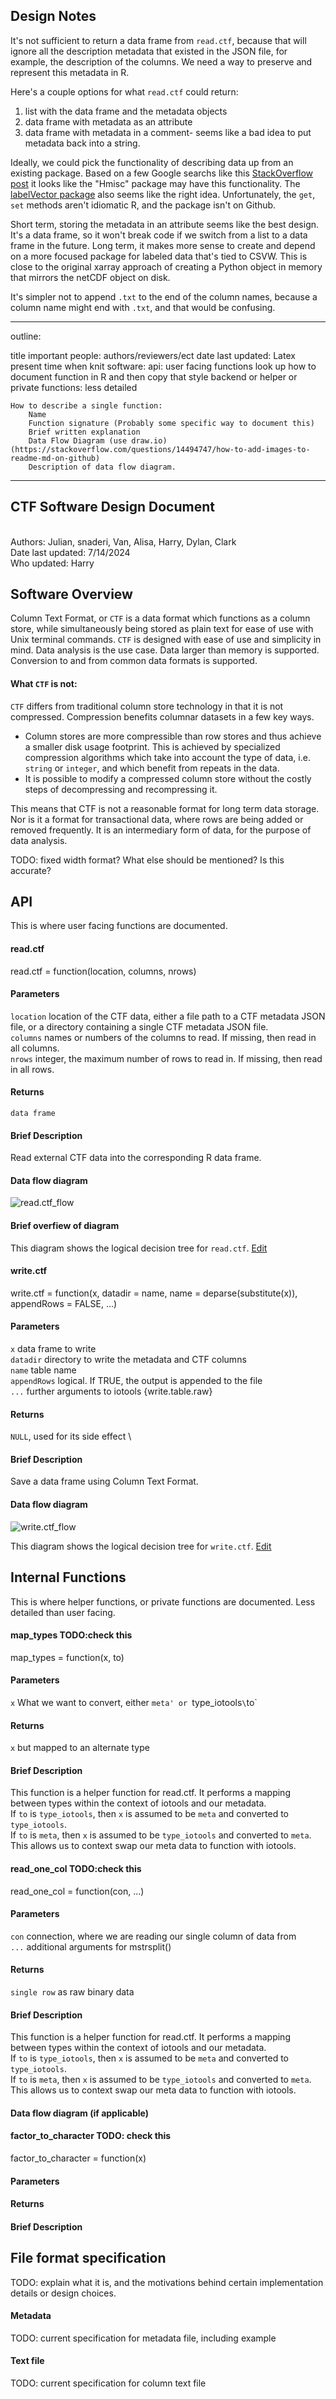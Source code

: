 ## Design Notes

It's not sufficient to return a data frame from `read.ctf`, because that will ignore all the description metadata that existed in the JSON file, for example, the description of the columns.
We need a way to preserve and represent this metadata in R.

Here's a couple options for what `read.ctf` could return:

1. list with the data frame and the metadata objects
2. data frame with metadata as an attribute
3. data frame with metadata in a comment- seems like a bad idea to put metadata back into a string.

Ideally, we could pick the functionality of describing data up from an existing package.
Based on a few Google searchs like this [StackOverflow post](https://stackoverflow.com/questions/11348320/is-there-a-standard-way-to-document-data-frames?noredirect=1&lq=1) it looks like the "Hmisc" package may have this functionality.
The [labelVector package](https://cran.r-project.org/package=labelVector) also seems like the right idea.
Unfortunately, the `get`, `set` methods aren't idiomatic R, and the package isn't on Github.

Short term, storing the metadata in an attribute seems like the best design.
It's a data frame, so it won't break code if we switch from a list to a data frame in the future.
Long term, it makes more sense to create and depend on a more focused package for labeled data that's tied to CSVW.
This is close to the original xarray approach of creating a Python object in memory that mirrors the netCDF object on disk.

It's simpler not to append `.txt` to the end of the column names, because a column name might end with `.txt`, and that would be confusing.

---
outline:

title
important people: authors/reviewers/ect
date last updated: Latex present time when knit
software:
	api: user facing functions
		look up how to document function in R and then copy that style
	backend or helper or private functions: less detailed
	
	How to describe a single function:
		Name
		Function signature (Probably some specific way to document this)
		Brief written explanation
		Data Flow Diagram (use draw.io) (https://stackoverflow.com/questions/14494747/how-to-add-images-to-readme-md-on-github)
		Description of data flow diagram.

---

## CTF Software Design Document
\
Authors: Julian, snaderi, Van, Alisa, Harry, Dylan, Clark \
Date last updated: 7/14/2024 \
Who updated: Harry

## Software Overview

Column Text Format, or `CTF` is a data format which functions as a column store, while simultaneously being stored as plain text for ease of use with Unix terminal commands. `CTF` is designed with ease of use and simplicity in mind. Data analysis is the use case. Data larger than memory is supported. Conversion to and from common data formats is supported.

#### What `CTF` is not: 

`CTF` differs from traditional column store technology in that it is not compressed. Compression benefits columnar datasets in a few key ways. 
- Column stores are more compressible than row stores and thus achieve a smaller disk usage footprint. This is achieved by specialized compression algorithms which take into account the type of data, i.e. `string` or `integer`, and which benefit from repeats in the data. 
- It is possible to modify a compressed column store without the costly steps of decompressing and recompressing it.

This means that CTF is not a reasonable format for long term data storage. Nor is it a format for transactional data, where rows are being added or removed frequently. It is an intermediary form of data, for the purpose of data analysis.

TODO: fixed width format? What else should be mentioned? Is this accurate?

## API

This is where user facing functions are documented. 

#### read.ctf
read.ctf = function(location, columns, nrows)

#### Parameters

`location` location of the CTF data, either a file path to a CTF metadata JSON file, or a directory containing a single CTF metadata JSON file. \
`columns` names or numbers of the columns to read. If missing, then read in all columns. \
`nrows` integer, the maximum number of rows to read in. If missing, then read in all rows. 

#### Returns
`data frame`

#### Brief Description

Read external CTF data into the corresponding R data frame.

#### Data flow diagram

![read.ctf_flow](read.ctf_flow.png)

#### Brief overfiew of diagram

This diagram shows the logical decision tree for `read.ctf`.
[Edit](https://app.diagrams.net/?tags=%7B%7D&lightbox=1&highlight=0000ff&edit=_blank&layers=1&nav=1&title=read.ctf.drawio#R%3Cmxfile%3E%3Cdiagram%20name%3D%22Page-1%22%20id%3D%22zPxkarRjumX2kYX-f9Hx%22%3E7VlNU9swEP01mZ7IWP5IzJUQaGfaTju0BY7CVmyBrQ2yTJz%2B%2BkqxHEe2CaYTEhg4RVqtpPW%2B3aeVMnAmaXHO8Tz%2BBiFJBrYVFgPndGDbyHVc%2BaMky1Iy9u1SEHEaaqVacEH%2FEi20tDSnIckMRQGQCDo3hQEwRgJhyDDnsDDVZpCYu85xRFqCiwAnbeklDUVcSn3PquWfCY3iamdk6ZEbHNxFHHKm92PASDmS4moZrZrFOITFhsiZDpwJBxBlKy0mJFFurTxWzjt7ZHRtMidM9JmQ3ftTfJ3%2B9O7O7T%2Fz7%2FdHX35fHWncMrGsXEFC6RndBS5iiIDhZFpLT1afS9SqluzVOl8B5lKIpPCWCLHUMONcgBTFIk30qDSYL6%2FU%2FKFXda%2F1cqvOaWH0lrpX2qoMfNQFWpRBzgOy5bt1eArMIyK26DlroGTsE0iJtEfO4yTBgj6YdmAdhNFar0ZDNjQgzwBHG%2FmAk1zvNLBHiTT3JKQPshmp5gSvFuIEh8NAzCoNueGGUse8BAL5CcB6TwggyVOW9dZnq7TU8hve1GzOb4ShGWSLmApyMccrTBeSg8yA0n4iXJBie2i0oawmeOWMpUlMi5oNUJXI8QYTjKwXwn7Uwp7BO81Vp2euelsBPrKGyLWPO1Hunc569R9A5UfUKjCbZdK0JuZrI%2F4%2FDPxWGCzlOXnQODCioA6K1xMH46fiYOSOkRkH3muPA6cVBzV%2FWzRTpZHifiukXNZHoAnIINQY0ps82wuZVkxZudfpYFPUwaZr4c7p9Pgjj0ye3EUe%2BZ4%2F2mkeFZ0TXi6rvCezCqtKnggcYqGaw9tMjR0yteyhWanYxx3JZXn7TC6EPooVI2l6JBeyumF%2BMycSah9J75dSe6Nuv3HUxy3QM5LIikPip15n9A3RIgXNxGF5snmhO3wNUi28%2FT5POAf%2BzEu5XJThVGWfFQL7JMrnpyDewe0b7Qkts2K0%2FUPfv1H78UU9sShPl%2B8aFqh6uzP6ZTKCgqKsGWZcQnNwDzt%2BIx%2B8cVVIbPrY7fCx572Uj73XVCSg%2FR0XyO15XjzypLGf58fKyl3y1UZ9zUCUi1OVPZNfZ2%2BGrRpk5XodZOXshqxkt%2F6HoDzE639gnOk%2F%3C%2Fdiagram%3E%3C%2Fmxfile%3E)

#### write.ctf
write.ctf = function(x, datadir = name, name = deparse(substitute(x)), appendRows = FALSE, ...)

#### Parameters

`x` data frame to write \
`datadir` directory to write the metadata and CTF columns \
`name` table name \
`appendRows` logical. If TRUE, the output is appended to the file \
`...` further arguments to iotools {write.table.raw}

#### Returns
`NULL`, used for its side effect \

#### Brief Description

Save a data frame using Column Text Format.

#### Data flow diagram

![write.ctf_flow](write.ctf_flow.png)

This diagram shows the logical decision tree for `write.ctf`.
[Edit](https://app.diagrams.net/?tags=%7B%7D&lightbox=1&highlight=0000ff&edit=_blank&layers=1&nav=1&title=Untitled%20Diagram.drawio.png#R%3Cmxfile%3E%3Cdiagram%20id%3D%22C5RBs43oDa-KdzZeNtuy%22%20name%3D%22Page-1%22%3E7Vtbd9o4EP41nNM%2BJMfGN3gMBJLdTXp2G7JJnnqELYw3tsXaIkB%2BfSUs%2BSIZsAkmpM1La4nxWNJ8M%2FPN2Glp%2FWB5FYHZ9BY50G%2B1FWfZ0i5b7baqazr5j86skhmr004m3MhzmFA2cee9QjapsNm558C4IIgR8rE3K07aKAyhjQtzIIrQoig2QX7xqTPgQmnizga%2BPPvgOXiazHbaVjZ%2FDT13yp%2Bsmt3klwBwYbaTeAoctMhNaYOW1o8QwslVsOxDnx4eP5eHP1YP%2Fs2zefXnP%2FH%2F4L731%2Bjbv2eJsmGdW9ItRDDEh1XNbPkC%2FDk7L7ZXvOIHGKF56ECqRGlpvSkOfHKpksv%2FIMYrZnAwx4hMoQhPkYtC4N8gNGNyExRiJqbSMQydC2pYMh77yH5Opoae77NnkBGT75BRjCP0nNqOKkgNQYV9MIZ%2BD9jP7nqhfeSjiPwUohBSVQ4BA9tLtrhBNksehqPVI1V2bvDhU7oQMrhcFkYrNqpoE2a7GM0jG26R05hrgMiF2%2FSZiRzdVw7fzOJXEAWQLJIIRNAH2HspOgFgvuSmcuxWYg%2BwygnMkBfiOKf5bzpBBFhY0Lh3s6BgFqBHLhKFfJRbWTa1hmcNqGolUDV9clY9x3shly697IO1okXkYXhu4wkXIU%2FMSZXcuKws6QAMHC%2BqLB%2BCAFYWBrMZQf93GvXYj%2BNIFBeVbPRX6iuLKTmJuxlYg29BQnzRh%2FO%2BSYzdc30QxwzhOxyvngO8wAjD5VbIcmwVocWj7yIL3iqfm%2BYCd0fZjPEcMOvjTpdw9wTj3y1KHjjamRWjHQ8zO8Mdw86Zcq5bBfhwDfXiYRbwuAiaTGKy1ByY6sZMXdWLK2sfIWgaEni%2FIQm7u83%2FsdG99PAjV0uun7JkT0ZZeqeDhrJ7VbxbteFuWAKszk4H8WpHOT7iTQnxacJWiIljsmBtKIfvKQrG83h3wizgjqJ6CALPpxu8hv4LxJ4NStIq8D03JAObwAlG5YAmj%2FRCl4zMbDRaOxBJQc2lW87duJE6JflWOWa%2BtSQD2hEEmHAoJYQLWol6ESkUEXvUr0R9UmLDHaZbkfzoTRmjUyV%2FfOzscCIVYj43PP547T6OFuDH5BbejtxbjJ6uuVwdKtRtG8fKDXKJKMSVlIlxHUnSZHdtU6QIirqCouTkJEW1a1rxOeoRslVX8q%2By4uIXJ2gHJlscaLuri3ZFl2q8ljgUnPgKy9lPMMOrT%2FJT6DWYQk1mvTf74Zjc3ua6jyGns%2FTYCpyoYqfJpQAmGwVRuFZhgoBaOxzHsy29JknNl9yTGb%2F%2B%2Btu2rgxD4G%2BWIcNJK4GTdQA4lZMGmcCVGHGdcypZqG4mKs01JTkpZ1dervPr6uW6EMf3SynbuNdOjtbZRcnaAh%2FrnlBGKd0RX8xhO0j7wOJNLPz9oZGYehs2FLGV0z4lvlGODjlbbUDHDWWARYtKvIAGWkIh%2FAv2Q%2BA5TgIeGHuvYLzWR23KqDxRbvRaxmVqZSlSp6%2BV2c2t9Ezz9t8C%2FI32Us5VXRE7b28zF2%2FIqOUxonlryq6%2B7fUXPVoMvHBj6pBfzo2GlKoQBVX5QFViutH81dx8c3NMEzyyrCFTltBT0njwjF7pNWiM0ezL17pcEJKCL9qP%2BWVYYPbt780o869AlfUOleHFzd3gSLSyKSipAjc0tBJuWNbbaw5Kcqc1OXsaw5LjJ0m4UGYwD0b2PICs23JyB23qxYO2lIpNVLMxEi5nyUN0eY5Iok6Rk3eqEi99F%2FFS9Xa3ABlVO0gm14VPGQyxBXqgzqUhvGfTu4aA2VznMrt7VbqtBumFnLo%2BS4l9EK3tArTU9jfehufmsVGpTVHCDEbf7wd0sDc1eG%2BGKb4mSWNGPlvpegkt0BpLV%2FJHI5%2Fp6u19Ar2id1u7vNssAGa%2FJkHdFGMJL8fMbZ9yHDNwqPL3Hp9JZS%2FcqTuBZ2hWEXtnb%2B1Q8TK7K6BLfL2ygSgdFWjyd6A28ufBuuZNvjoOALanp5diDJGGVn3J1Vzlqcql53t1MTIjOrTYDRHmlvzgDQdNL%2FauTOPd62D5a4dT6F15IflnHsMPbm%2BhCEyJZQPmJsPsz56SAJv98Zg2%2BAk%3D%3C%2Fdiagram%3E%3C%2Fmxfile%3E) 

## Internal Functions

This is where helper functions, or private functions are documented. Less detailed than user facing.

#### map_types TODO:check this
map_types = function(x, to)

#### Parameters

`x` What we want to convert, either `meta' or `type_iotools` \
`to` 

#### Returns
`x` but mapped to an alternate type

#### Brief Description

This function is a helper function for read.ctf. It performs a mapping between types within the context of iotools and our metadata. \
If `to` is `type_iotools`, then `x` is assumed to be `meta` and converted to `type_iotools`. \
If `to` is `meta`, then `x` is assumed to be `type_iotools` and converted to `meta`. \
This allows us to context swap our meta data to function with iotools.

#### read_one_col TODO:check this
read_one_col = function(con, ...)

#### Parameters

`con` connection, where we are reading our single column of data from \
`...` additional arguments for mstrsplit()

#### Returns
`single row` as raw binary data

#### Brief Description

This function is a helper function for read.ctf. It performs a mapping between types within the context of iotools and our metadata. \
If `to` is `type_iotools`, then `x` is assumed to be `meta` and converted to `type_iotools`. \
If `to` is `meta`, then `x` is assumed to be `type_iotools` and converted to `meta`. \
This allows us to context swap our meta data to function with iotools.

#### Data flow diagram (if applicable)

#### factor_to_character TODO: check this
factor_to_character = function(x)

#### Parameters

#### Returns

#### Brief Description

## File format specification

TODO: explain what it is, and the motivations behind certain implementation details or design choices.

#### Metadata

TODO: current specification for metadata file, including example

#### Text file

TODO: current specification for column text file

	
	
	
	
	
	
	
	
	
	
	
	
	
	
	
	
	
	
	
	
	
	
	
	
	
	
	
	
	
	
	
	
	
	
	
	
	
	
	
	
	
	